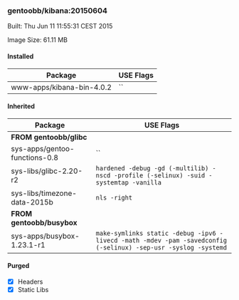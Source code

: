 ### gentoobb/kibana:20150604
Built: Thu Jun 11 11:55:31 CEST 2015

Image Size: 61.11 MB
#### Installed
Package | USE Flags
--------|----------
www-apps/kibana-bin-4.0.2 | ``
#### Inherited
Package | USE Flags
--------|----------
**FROM gentoobb/glibc** |
sys-apps/gentoo-functions-0.8 | ``
sys-libs/glibc-2.20-r2 | `hardened -debug -gd (-multilib) -nscd -profile (-selinux) -suid -systemtap -vanilla`
sys-libs/timezone-data-2015b | `nls -right`
**FROM gentoobb/busybox** |
sys-apps/busybox-1.23.1-r1 | `make-symlinks static -debug -ipv6 -livecd -math -mdev -pam -savedconfig (-selinux) -sep-usr -syslog -systemd`
#### Purged
- [x] Headers
- [x] Static Libs
